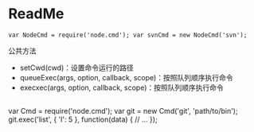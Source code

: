 # ReadMe

``
var NodeCmd = require('node.cmd');
var svnCmd = new NodeCmd('svn');
``

公共方法
* setCwd(cwd)：设置命令运行的路径
* queueExec(args, option, callback, scope)：按照队列顺序执行命令
* execxec(args, option, callback, scope)：按照队列顺序执行命令
##

var Cmd = require('node.cmd');
var git = new Cmd('git', 'path/to/bin');
git.exec('list', {
	'l': 5
}, function(data) {
	// ...
});